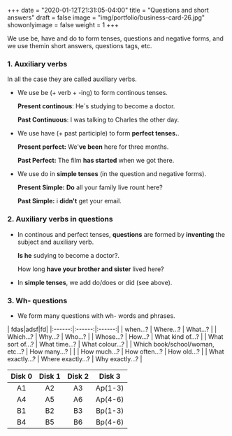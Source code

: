 +++
date = "2020-01-12T21:31:05-04:00"
title = "Questions and short answers"
draft = false
image = "img/portfolio/business-card-26.jpg"
showonlyimage = false
weight = 1
+++

We use be, have and do to form tenses, questions and negative forms, and we use themin short answers, questions tags, etc.
<!--more-->

### 1. Auxiliary verbs

In all the case they are called auxiliary verbs.

- We use be (+ verb + -ing) to form continous tenses.

    __Present continous__: He´s studying to become a doctor.

    __Past Continuous__: I was talking to Charles the other day.

- We use have (+ past participle) to form __perfect tenses.__.

    __Present perfect:__ We'__ve been__ here for three months.

    __Past Perfect:__ The film __has started__ when we got there.

- We use do in __simple tenses__ (in the question and negative forms).

    __Present Simple:__ __Do__ all your family live rount here?

    __Past Simple:__ i __didn't__ get your email.

### 2. Auxiliary verbs in questions

- In continous and perfect tenses, __questions__ are formed by __inventing__ the subject and auxiliary verb.

    __Is he__ sudying to become a doctor?.

    How long __have your brother and sister__ lived here?
- In __simple tenses__, we add do/does or did (see above).

### 3. Wh- questions

- We form many questions with wh- words and phrases.

<div class="table">
| fdas|adsf|fd|
|:------:|:------:|:------:|
| when...?                         	| Where...?         	| What...?         	|
| Which...?                        	| Why...?           	| Who...?          	|
| Whose...?                        	| How...?           	| What kind of...? 	|
| What sort of...?                 	| What time...?     	| What colour...?  	|
| Which book/school/woman, etc...? 	| How many...?      	|                  	|
| How much...?                     	| How often...?     	| How old...?      	|
| What exactly...?                 	| Where exactly...? 	| Why exactly...?  	|
</div>

<div class="table">

| Disk 0 | Disk 1 | Disk 2 |  Disk 3 |
|:------:|:------:|:------:|:-------:|
|   A1   |   A2   |   A3   | Ap(1-3) |
|   A4   |   A5   |   A6   | Ap(4-6) |
|   B1   |   B2   |   B3   | Bp(1-3) |
|   B4   |   B5   |   B6   | Bp(4-6) |

</div>
